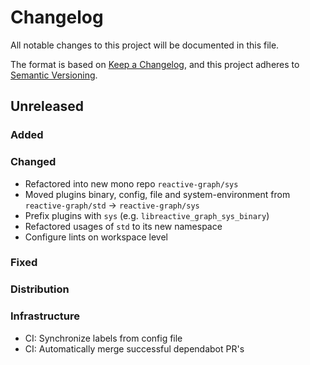 # Changelog

All notable changes to this project will be documented in this file.

The format is based on [Keep a Changelog](https://keepachangelog.com/en/1.0.0/),
and this project adheres to [Semantic Versioning](https://semver.org/spec/v2.0.0.html).

## Unreleased

### Added

### Changed

- Refactored into new mono repo `reactive-graph/sys`
- Moved plugins binary, config, file and system-environment from `reactive-graph/std` -> `reactive-graph/sys`
- Prefix plugins with `sys` (e.g. `libreactive_graph_sys_binary`)
- Refactored usages of `std` to its new namespace
- Configure lints on workspace level

### Fixed

### Distribution

### Infrastructure

- CI: Synchronize labels from config file
- CI: Automatically merge successful dependabot PR's
